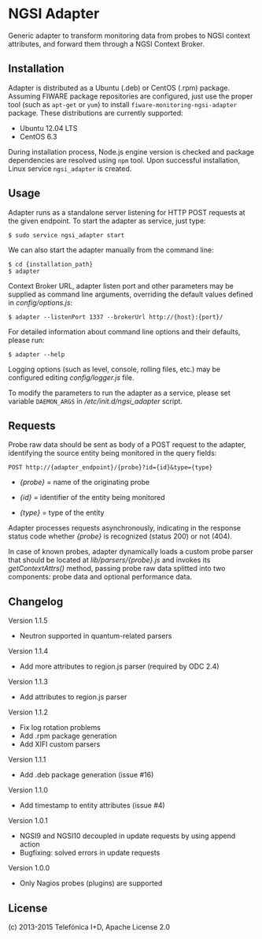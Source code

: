 # NGSI Adapter

Generic adapter to transform monitoring data from probes to NGSI context
attributes, and forward them through a NGSI Context Broker.

## Installation

Adapter is distributed as a Ubuntu (.deb) or CentOS (.rpm) package. Assuming
FIWARE package repositories are configured, just use the proper tool (such as
`apt-get` or `yum`) to install `fiware-monitoring-ngsi-adapter` package. These
distributions are currently supported:

* Ubuntu 12.04 LTS
* CentOS 6.3

During installation process, Node.js engine version is checked and package
dependencies are resolved using `npm` tool. Upon successful installation, Linux
service `ngsi_adapter` is created.

## Usage

Adapter runs as a standalone server listening for HTTP POST requests at the
given endpoint. To start the adapter as service, just type:

    $ sudo service ngsi_adapter start

We can also start the adapter manually from the command line:

    $ cd {installation_path}
    $ adapter

Context Broker URL, adapter listen port and other parameters may be supplied
as command line arguments, overriding the default values defined in
*config/options.js*:

    $ adapter --listenPort 1337 --brokerUrl http://{host}:{port}/

For detailed information about command line options and their defaults, please
run:

    $ adapter --help

Logging options (such as level, console, rolling files, etc.) may be configured
editing *config/logger.js* file.

To modify the parameters to run the adapter as a service, please set variable
`DAEMON_ARGS` in */etc/init.d/ngsi_adapter* script.

## Requests

Probe raw data should be sent as body of a POST request to the adapter,
identifying the source entity being monitored in the query fields:

    POST http://{adapter_endpoint}/{probe}?id={id}&type={type}

* *{probe}* = name of the originating probe

* *{id}* = identifier of the entity being monitored

* *{type}* = type of the entity

Adapter processes requests asynchronously, indicating in the response
status code whether *{probe}* is recognized (status 200) or not (404).

In case of known probes, adapter dynamically loads a custom probe
parser that should be located at *lib/parsers/{probe}.js* and invokes
its *getContextAttrs()* method, passing probe raw data splitted into
two components: probe data and optional performance data.

## Changelog

Version 1.1.5

* Neutron supported in quantum-related parsers

Version 1.1.4

* Add more attributes to region.js parser (required by ODC 2.4)

Version 1.1.3

* Add attributes to region.js parser

Version 1.1.2

* Fix log rotation problems
* Add .rpm package generation
* Add XIFI custom parsers

Version 1.1.1

* Add .deb package generation (issue #16)

Version 1.1.0

* Add timestamp to entity attributes (issue #4)

Version 1.0.1

* NGSI9 and NGSI10 decoupled in update requests by using append action
* Bugfixing: solved errors in update requests

Version 1.0.0

* Only Nagios probes (plugins) are supported

## License

(c) 2013-2015 Telefónica I+D, Apache License 2.0
